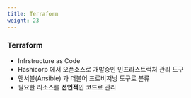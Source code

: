 ```yaml
---
title: Terraform
weight: 23
---
```


### Terraform

* Infrstructure as Code
* Hashicorp 에서 오픈소스로 개발중인 인프라스트럭처 관리 도구
* 앤서블(Ansible) 과 더불어 프로비저닝 도구로 분류
* 필요한 리소스를 **선언적**인 **코드**로 관리
